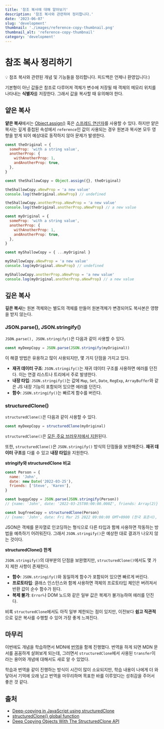 ```yaml
---
title: '참조 복사에 대해 알아보기'
description: '참조 복사와 관련하여 정리합니다.'
date: '2023-06-07'
slug: 'development'
thumbnail: './images/reference-copy-thumbnail.png'
thumbnail_alt: 'reference-copy-thumbnail'
category: 'development'
---
```


# 참조 복사 정리하기

<Callout>
  💡 참조 복사와 관련된 개념 및 기능들을 정리합니다. 피드백은 언제나 환영입니다:)
</Callout>

기본형이 아닌 값들은 참조로 다루어져 객체가 변수에 저장될 때 객체의 메모리 위치를 나타내는 **식별자**를 저장한다.
그래서 값을 복사할 때 유의해야 한다.

## 얕은 복사

**얕은 복사**에서는 [Object.assign()](https://developer.mozilla.org/ko/docs/Web/JavaScript/Reference/Global_Objects/Object/assign) 혹은 [스프레드 연산자](https://developer.mozilla.org/ko/docs/Web/JavaScript/Reference/Operators/Spread_syntax)를 사용할 수 있다.
하지만 얕은 복사는 깊게 중첩된 속성에서 `reference`인 값이 사용되는 경우 원본과 복사본 모두 영향을 받게 되어 예상대로 동작하지 않아 문제가 발생한다.

```js
const theOriginal = {
  someProp: 'with a string value',
  anotherProp: {
    withAnotherProp: 1,
    andAnotherProp: true,
  },
}

const theShallowCopy = Object.assign({}, theOriginal)

theShallowCopy.aNewProp = 'a new value'
console.log(theOriginal.aNewProp) // undefined

theShallowCopy.anotherProp.aNewProp = 'a new value'
console.log(theOriginal.anotherProp.aNewProp) // a new value
```

```js
const myOriginal = {
  someProp: 'with a string value',
  anotherProp: {
    withAnotherProp: 1,
    andAnotherProp: true,
  },
}

const myShallowCopy = { ...myOriginal }

myShallowCopy.aNewProp = 'a new value'
console.log(myOriginal.aNewProp) // undefined

myShallowCopy.anotherProp.aNewProp = 'a new value'
console.log(myOriginal.anotherProp.aNewProp) // a new value
```

## 깊은 복사

**깊은 복사**는 원본 객체와는 별도의 객체를 만들어 원본객체가 변경되어도 복사본은 영향을 받지 않는다.

### JSON.parse(), JSON.stringify()

`JSON.parse(), JSON.stringify()`은 다음과 같이 사용할 수 있다.

```js
const myDeepCopy = JSON.parse(JSON.stringify(myOriginal))
```

이 해결 방법은 유용하고 많이 사용되지만,
몇 가지 단점을 가지고 있다.

- **재귀 데이터 구조**: `JSON.stringify()`는 재귀 데이터 구조를 사용하면 에러를 던진다. 이는 연결 리스트나 트리에서 주로 발생한다.
- **내장 타입**: `JSON.stringify()`는 값에 `Map`, `Set`, `Date`, `RegExp`, `ArrayBuffer`와 같은 JS 내장 기능이 포함되어 있으면 에러를 던진다.
- **함수**: `JSON.stringify()`는 빠르게 함수를 버린다.

### structuredClone()

`structuredClone()`은 다음과 같이 사용할 수 있다.

```js
const myDeepCopy = structuredClone(myOriginal)
```

`structuredClone()`은 [모든 주요 브러우저에서 지원](https://caniuse.com/?search=structuredClone)된다.

또한, `structuredClone()`은 `JSON.stringify()` 방식의 단점들을 보완해준다.
**재귀 데이터 구조**를 다룰 수 있고 **내장 타입**을 지원한다.

**stringify와 structuredClone 비교**

```js
const Person = {
  name: 'John',
  date: new Date('2022-03-25'),
  friends: ['Steve', 'Karen'],
}

const buggyCopy = JSON.parse(JSON.stringify(Person))
// {name: 'John', date: '2022-03-25T00:00:00.000Z', friends: Array(2)}

const bugfreeCopy = structuredClone(Person)
// {name: 'John', date: Fri Mar 25 2022 09:00:00 GMT+0900 (한국 표준시), friends: Array(2)}
```

JSON은 객체를 문자열로 인코딩하는 형식으로 다른 타입과 함께 사용하면 작동하는 방법을 예측하기 어려워진다.
그래서 `JSON.stringify()`은 예상한 대로 결과가 나오지 않는 것이다.

**structuredClone() 한계**

`JSON.stringify()`의 대부분의 단점을 보완했지만,
`structuredClone()`에서도 몇 가지 제한 사항이 존재한다.

- **함수**: `JSON.stringify()`와 동일하게 함수가 포함되어 있으면 빠르게 버린다.
- **프로토타입**: 클래스 인스턴스와 함께 사용하면 객체의 프로토타입 체인은 버려져서 반환 값이 순수 함수가 된다.
- **복제 불가**: `Error`나 DOM 노드와 같은 일부 값은 복제가 불가능하여 에러를 던진다.

비록 `structuredClone`에서도 아직 일부 제한되는 점이 있지만,
이전보다 **쉽고 직관적**으로 깊은 복사를 수행할 수 있어 가장 좋게 느껴진다.

## 마무리

이번에도 개념을 학습하면서 MDN에 [번역](https://github.com/mdn/translated-content/pull/13592)을 함께 진행했다.
번역을 하게 되면 MDN 문서를 꼼꼼하게 살펴보게 되는데,
그러면서 `structuredClone`에서 사용된 `transfer`이라는 용어와 개념에 대해서도 새로 알 수 있었다.

학습과 번역을 같이 진행하는 방식이 시간이 많이 소요되지만,
학습 내용이 나에게 더 와닿아서 기억에 오래 남고 번역을 마무리하며 목표한 바를 이루었다는 성취감을 주어서 좋은 것 같다.

## 출처

- [Deep-copying in JavaScript using structuredClone](https://web.dev/structured-clone/)
- [structuredClone() global function](https://developer.mozilla.org/en-US/docs/Web/API/structuredClone)
- [Deep Copying Objects With The StructuredClone API](https://blog.openreplay.com/deep-copying-objects-with-the-structuredclone-api/)
